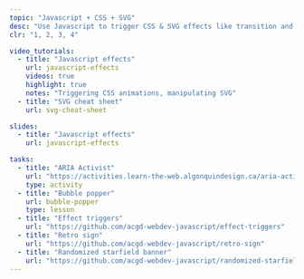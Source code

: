 ```yaml
---
topic: "Javascript + CSS + SVG"
desc: "Use Javascript to trigger CSS & SVG effects like transition and animations."
clr: "1, 2, 3, 4"

video_tutorials:
  - title: "Javascript effects"
    url: javascript-effects
    videos: true
    highlight: true
    notes: "Triggering CSS animations, manipulating SVG"
  - title: "SVG cheat sheet"
    url: svg-cheat-sheet

slides:
  - title: "Javascript effects"
    url: javascript-effects

tasks:
  - title: "ARIA Activist"
    url: "https://activities.learn-the-web.algonquindesign.ca/aria-activist/"
    type: activity
  - title: "Bubble popper"
    url: bubble-popper
    type: lesson
  - title: "Effect triggers"
    url: "https://github.com/acgd-webdev-javascript/effect-triggers"
  - title: "Retro sign"
    url: "https://github.com/acgd-webdev-javascript/retro-sign"
  - title: "Randomized starfield banner"
    url: "https://github.com/acgd-webdev-javascript/randomized-starfield-banner"
---
```

